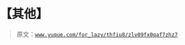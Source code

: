 # 【其他】

> 原文：[`www.yuque.com/for_lazy/thfiu8/zlv09fx0qaf7zhz7`](https://www.yuque.com/for_lazy/thfiu8/zlv09fx0qaf7zhz7)



